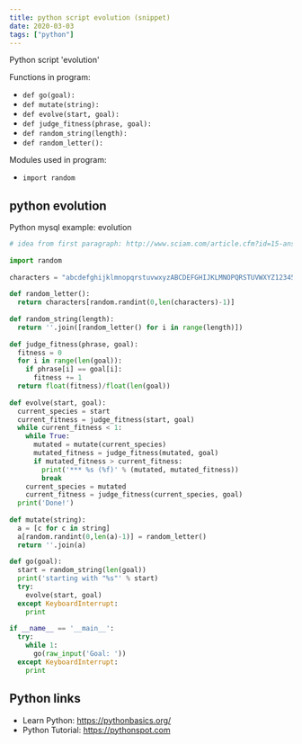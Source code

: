 ```yaml
---
title: python script evolution (snippet)
date: 2020-03-03
tags: ["python"]
---
```

Python script 'evolution'

Functions in program: 
* `def go(goal):`
* `def mutate(string):`
* `def evolve(start, goal):`
* `def judge_fitness(phrase, goal):`
* `def random_string(length):`
* `def random_letter():`

Modules used in program: 
* `import random`

## python evolution

Python mysql example: evolution

```python
# idea from first paragraph: http://www.sciam.com/article.cfm?id=15-answers-to-creationist&page=4
 
import random
 
characters = "abcdefghijklmnopqrstuvwxyzABCDEFGHIJKLMNOPQRSTUVWXYZ1234569890,.-()[]'?\"/!:=\\ "
 
def random_letter():
  return characters[random.randint(0,len(characters)-1)]
 
def random_string(length):
  return ''.join([random_letter() for i in range(length)])
 
def judge_fitness(phrase, goal):
  fitness = 0
  for i in range(len(goal)):
    if phrase[i] == goal[i]:
      fitness += 1
  return float(fitness)/float(len(goal))
 
def evolve(start, goal):
  current_species = start
  current_fitness = judge_fitness(start, goal)
  while current_fitness < 1:
    while True:
      mutated = mutate(current_species)
      mutated_fitness = judge_fitness(mutated, goal)
      if mutated_fitness > current_fitness:
        print('*** %s (%f)' % (mutated, mutated_fitness))
        break
    current_species = mutated
    current_fitness = judge_fitness(current_species, goal)
  print('Done!')
 
def mutate(string):
  a = [c for c in string]
  a[random.randint(0,len(a)-1)] = random_letter()
  return ''.join(a)
 
def go(goal):
  start = random_string(len(goal))
  print('starting with "%s"' % start)
  try:
    evolve(start, goal)
  except KeyboardInterrupt:
    print
 
if __name__ == '__main__':
  try:
    while 1:
      go(raw_input('Goal: '))
  except KeyboardInterrupt:
    print


```

## Python links

- Learn Python: https://pythonbasics.org/
- Python Tutorial: https://pythonspot.com
